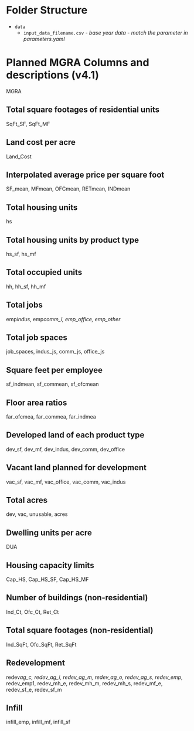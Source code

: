 # Folder Structure

- `data`
  - `input_data_filename.csv` - _base year data_ - _match the parameter in parameters.yaml_

# Planned MGRA Columns and descriptions (v4.1)

MGRA

## Total square footages of residential units

SqFt_SF, SqFt_MF

## Land cost per acre

Land_Cost

## Interpolated average price per square foot

SF_mean, MFmean, OFCmean, RETmean, INDmean

## Total housing units

hs

## Total housing units by product type

hs_sf, hs_mf

## Total occupied units

hh, hh_sf, hh_mf

## Total jobs

emp*indus*, emp*comm_l, emp_office, emp_other*

## Total job spaces

job_spaces, indus_js, comm_js, office_js

## Square feet per employee

sf_indmean, sf_commean, sf_ofcmean

## Floor area ratios

far_ofcmea, far_commea, far_indmea

## Developed land of each product type

dev_sf, dev_mf, dev_indus, dev_comm, dev_office

## Vacant land planned for development

vac_sf, vac_mf, vac_office, vac_comm, vac_indus

## Total acres

dev, vac, unusable, acres

## Dwelling units per acre

DUA

## Housing capacity limits

Cap_HS, Cap_HS_SF, Cap_HS_MF

## Number of buildings (non-residential)

Ind_Ct, Ofc_Ct, Ret_Ct

## Total square footages (non-residential)

Ind_SqFt, Ofc_SqFt, Ret_SqFt

## Redevelopment

redev*ag_c, redev_ag_i, redev_ag_m, redev_ag_o,
redev_ag_s, redev_emp*, redev_emp1, redev_mh_e,
redev_mh_m, redev_mh_s,
redev_mf_e, redev_sf_e,
redev_sf_m

## Infill

infill_emp, infill_mf, infill_sf
